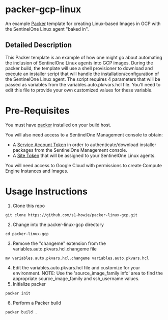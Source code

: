 # packer-gcp-linux
 An example [Packer](https://www.packer.io/) template for creating Linux-based Images in GCP with the SentinelOne Linux agent "baked in".

## Detailed Description
This Packer template is an example of how one might go about automating the inclusion of SentinelOne Linux agents into GCP images.  During the packer build, the template will use a shell provisioner to download and execute an installer script that will handle the installation/configuration of the SentinelOne Linux agent.  The script requires 4 parameters that will be passed as variables from the variables.auto.pkrvars.hcl file.  You'll need to edit this file to provide your own customized values for these variable.

# Pre-Requisites
You must have [packer](https://developer.hashicorp.com/packer/downloads) installed on your build host.

You will also need access to a SentinelOne Management console to obtain:
- A [Service Account Token](https://support.sentinelone.com/hc/en-us/articles/9274954401687-Creating-Service-Users) in order to authenticate/download installer packages from the SentinelOne Management console.
- A [Site Token](https://support.sentinelone.com/hc/en-us/articles/360019996013-Getting-a-Site-or-Group-Token) that will be assigned to your SentinelOne Linux agents.

You will need access to Google Cloud with permissions to create Compute Engine Instances and Images.  

# Usage Instructions
1. Clone this repo
```
git clone https://github.com/s1-howie/packer-linux-gcp.git
```
2. Change into the packer-linux-gcp directory
```
cd packer-linux-gcp
```
3. Remove the "changeme" extension from the variables.auto.pkvars.hcl.changeme file
```
mv variables.auto.pkvars.hcl.changeme variables.auto.pkvars.hcl
```
4. Edit the variables.auto.pkvars.hcl file and customize for your environment.  NOTE:  Use the 'source_image_family info' area to find the appropriate source_image_family and ssh_username values.
5. Initialize packer
```
packer init
```
6. Perform a Packer build
```
packer build .
```